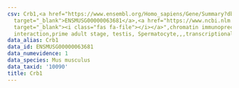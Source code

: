 ```yaml
---
csv: Crb1,<a href="https://www.ensembl.org/Homo_sapiens/Gene/Summary?db=core;g=ENSMUSG00000063681"
  target="_blank">ENSMUSG00000063681</a>,<a href="https://www.ncbi.nlm.nih.gov/pubmed/25450459"
  target="_blank"><i class="fas fa-file"></i></a>",chromatin immunoprecipitation assay,direct
  interaction,prime adult stage, testis, Spermatocyte,,,transcriptional regulation,
data_alias: Crb1
data_id: ENSMUSG00000063681
data_numevidence: 1
data_species: Mus musculus
data_taxid: '10090'
title: Crb1
---
```

